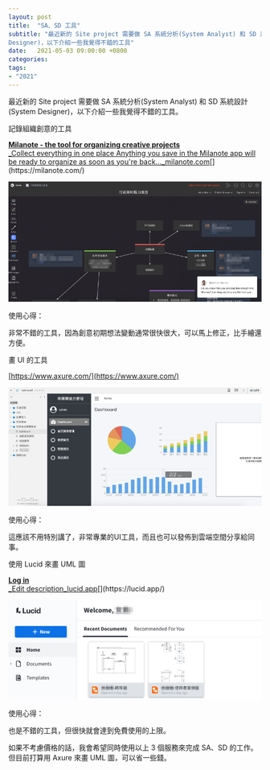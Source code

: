 ```yaml
---
layout: post
title:  "SA、SD 工具"
subtitle: "最近新的 Site project 需要做 SA 系統分析(System Analyst) 和 SD 系統設計(System
Designer)，以下介紹一些我覺得不錯的工具"
date:   2021-05-03 09:00:00 +0800
categories:
tags:
- "2021"
---
```


最近新的 Site project 需要做 SA 系統分析(System Analyst) 和 SD 系統設計(System Designer)，以下介紹一些我覺得不錯的工具。

記錄組織創意的工具

[**Milanote - the tool for organizing creative projects**  
_Collect everything in one place Anything you save in the Milanote app will be ready to organize as soon as you're back…_milanote.com](https://milanote.com/ "https://milanote.com/")[](https://milanote.com/)

![](/images/medium/1__vlUC9qbK7v4__gsJBFe__BkQ.png)

使用心得：

非常不錯的工具，因為創意初期想法變動通常很快很大，可以馬上修正，比手繪還方便。

畫 UI 的工具

[https://www.axure.com/](https://www.axure.com/)

![](/images/medium/1__P__oZeyGrj515HpxJQt4LoA.png)

使用心得：

這應該不用特別講了，非常專業的UI工具，而且也可以發佈到雲端空間分享給同事。

使用 Lucid 來畫 UML 圖

[**Log in**  
_Edit description_lucid.app](https://lucid.app/ "https://lucid.app/")[](https://lucid.app/)

![](/images/medium/1__8Gt0xFdwEUXbLmdBrucsgg.png)

使用心得：

也是不錯的工具，但很快就會達到免費使用的上限。

如果不考慮價格的話，我會希望同時使用以上 3 個服務來完成 SA、SD 的工作。但目前打算用 Axure 來畫 UML 圖，可以省一些錢。

